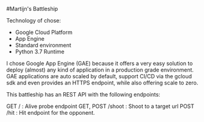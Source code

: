 #Martijn's Battleship

Technology of chose:
- Google Cloud Platform
- App Engine
- Standard environment
- Python 3.7 Runtime

I chose Google App Engine (GAE) because it offers a very easy solution to deploy (almost) any kind of application in a production grade environment.
GAE applications are auto scaled by default, support CI/CD via the gcloud sdk and even provides an HTTPS endpoint, while also offering scale to zero.

This battleship has an REST API with the following endpoints:

GET / : Alive probe endpoint
GET, POST /shoot : Shoot to a target url
POST /hit : Hit endpoint for the opponent.   


 
 
 
 